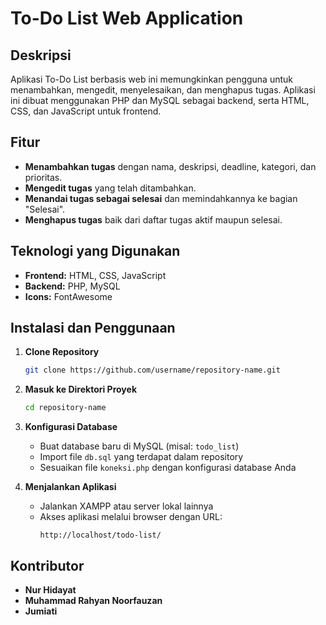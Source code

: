 # To-Do List Web Application

## Deskripsi
Aplikasi To-Do List berbasis web ini memungkinkan pengguna untuk menambahkan, mengedit, menyelesaikan, dan menghapus tugas. Aplikasi ini dibuat menggunakan PHP dan MySQL sebagai backend, serta HTML, CSS, dan JavaScript untuk frontend.

## Fitur
- **Menambahkan tugas** dengan nama, deskripsi, deadline, kategori, dan prioritas.
- **Mengedit tugas** yang telah ditambahkan.
- **Menandai tugas sebagai selesai** dan memindahkannya ke bagian "Selesai".
- **Menghapus tugas** baik dari daftar tugas aktif maupun selesai.

## Teknologi yang Digunakan
- **Frontend:** HTML, CSS, JavaScript
- **Backend:** PHP, MySQL
- **Icons:** FontAwesome

## Instalasi dan Penggunaan
1. **Clone Repository**
   ```bash
   git clone https://github.com/username/repository-name.git
   ```
2. **Masuk ke Direktori Proyek**
   ```bash
   cd repository-name
   ```
3. **Konfigurasi Database**
   - Buat database baru di MySQL (misal: `todo_list`)
   - Import file `db.sql` yang terdapat dalam repository
   - Sesuaikan file `koneksi.php` dengan konfigurasi database Anda

4. **Menjalankan Aplikasi**
   - Jalankan XAMPP atau server lokal lainnya
   - Akses aplikasi melalui browser dengan URL:
     ```
     http://localhost/todo-list/
     ```


## Kontributor
- **Nur Hidayat**
- **Muhammad Rahyan Noorfauzan**
- **Jumiati**

